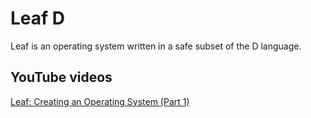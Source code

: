 # Leaf D

Leaf is an operating system written in a safe subset of the D language.

## YouTube videos

[Leaf: Creating an Operating System (Part 1)](https://www.youtube.com/watch?v=VIZ3FQdRE7E&list=PLSi9oHKQwjMOV1KOGuuB5JB7RoTswvd-9&ab_channel=mateusnanet)
